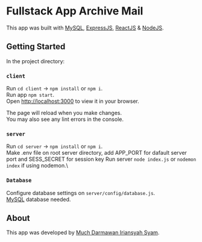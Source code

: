 # Fullstack App Archive Mail

This app was built with [MySQL](https://www.mysql.com/), [ExpressJS](https://github.com/expressjs/express), [ReactJS](https://github.com/facebook/create-react-app) & [NodeJS](https://nodejs.org/en/).

## Getting Started

In the project directory:

### `client`

Run `cd client` -> `npm install` or `npm i`.\
Run app `npm start`.\
Open [http://localhost:3000](http://localhost:3000) to view it in your browser.

The page will reload when you make changes.\
You may also see any lint errors in the console.

### `server`

Run `cd server` -> `npm install` or `npm i`.\
Make .env file on root server directory, add APP_PORT for dafault server port and SESS_SECRET for session key
Run server `node index.js` or `nodemon index` if using nodemon.\

### `Database`

Configure database settings on `server/config/database.js`.\
[MySQL](https://www.mysql.com/) database needed.

## About

This app was developed by [Much Darmawan Iriansyah Syam](muchdarmawansyam.github.io/).